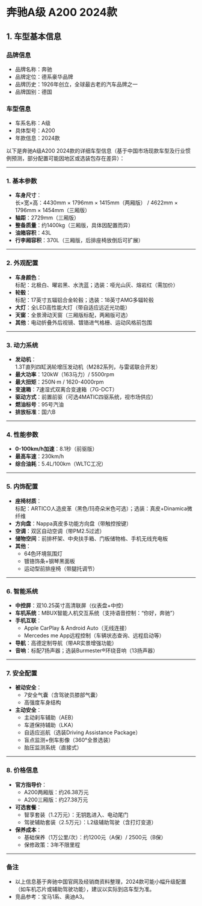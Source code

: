 
# 奔驰A级 A200 2024款
## 1. 车型基本信息
### 品牌信息
- 品牌名称：奔驰
- 品牌定位：德系豪华品牌
- 品牌历史：1926年创立，全球最古老的汽车品牌之一
- 品牌国别：德国

### 车型信息
- 车系名称：A级
- 具体型号：A200
- 年款信息：2024款

以下是奔驰A级A200 2024款的详细车型信息（基于中国市场现款车型及行业惯例预测，部分配置可能因地区或选装包存在差异）：

---

### **1. 基本参数**
- **车身尺寸**：  
  长×宽×高：4430mm × 1796mm × 1415mm（两厢版） / 4622mm × 1796mm × 1454mm（三厢版）  
- **轴距**：2729mm（三厢版）  
- **整备质量**：约1400kg（三厢版，具体因配置而异）  
- **油箱容积**：43L  
- **行李厢容积**：370L（三厢版，后排座椅放倒后可扩展）  

---

### **2. 外观配置**
- **车身颜色**：  
  标配：北极白、曜岩黑、水洗蓝；选装：哑光山灰、熔岩红（需加价）  
- **轮毂**：  
  标配：17英寸五辐铝合金轮毂；选装：18英寸AMG多辐轮毂  
- **大灯**：全LED高性能大灯（带自适应远近光功能）  
- **天窗**：全景滑动天窗（三厢版标配，两厢版可选）  
- **其他**：电动折叠外后视镜、镀铬进气格栅、运动风格前包围  

---

### **3. 动力系统**
- **发动机**：  
  1.3T直列四缸涡轮增压发动机（M282系列，与雷诺联合开发）  
- **最大功率**：120kW（163马力）/ 5500rpm  
- **最大扭矩**：250N·m / 1620-4000rpm  
- **变速箱**：7速湿式双离合变速箱（7G-DCT）  
- **驱动方式**：前置前驱（可选4MATIC四驱系统，视市场供应）  
- **燃油标号**：95号汽油  
- **排放标准**：国六B  

---

### **4. 性能参数**
- **0-100km/h加速**：8.1秒（前驱版）  
- **最高车速**：230km/h  
- **综合油耗**：5.4L/100km（WLTC工况）  

---

### **5. 内饰配置**
- **座椅材质**：  
  标配：ARTICO人造皮革（黑色/玛奇朵米色可选）；选装：真皮+Dinamica微纤维  
- **方向盘**：Nappa真皮多功能方向盘（带触控按键）  
- **空调**：双区自动空调（带PM2.5过滤）  
- **储物空间**：前排杯架、中央扶手箱、门板储物格、手机无线充电板  
- **其他**：  
  - 64色环境氛围灯  
  - 镀铬饰条+钢琴黑面板  
  - 运动型前排座椅（带腿托调节）  

---

### **6. 智能系统**
- **中控屏**：双10.25英寸高清联屏（仪表盘+中控）  
- **车机系统**：MBUX智能人机交互系统（支持语音控制：“你好，奔驰”）  
- **手机互联**：  
  - Apple CarPlay & Android Auto（无线连接）  
  - Mercedes me App远程控制（车辆状态查询、远程启动等）  
- **导航**：高德定制导航（带AR实景增强功能）  
- **音响**：标配7扬声器；选装Burmester®环绕音响（13扬声器）  

---

### **7. 安全配置**
- **被动安全**：  
  - 7安全气囊（含驾驶员膝部气囊）  
  - 高强度车身结构  
- **主动安全**：  
  - 主动刹车辅助（AEB）  
  - 车道保持辅助（LKA）  
  - 自适应巡航（选装Driving Assistance Package）  
  - 盲点监测+倒车影像（360°全景选装）  
  - 胎压监测系统（直接式）  

---

### **8. 价格信息**
- **官方指导价**：  
  - A200两厢版：约26.38万元  
  - A200三厢版：约27.38万元  
- **可选套餐**：  
  - 智享套装（1.2万元）：无钥匙进入、电动尾门  
  - 驾驶辅助套装（2.5万元）：L2级辅助驾驶（含打灯变道）  
- **保养成本**：  
  - 基础保养（1万公里/次）：约1200元（A保）/ 2500元（B保）  
  - 保修政策：3年不限里程  

---

### **备注**  
- 以上信息基于奔驰中国官网及经销商资料整理，2024款可能小幅升级配置（如车机芯片或辅助驾驶功能），建议以实际到店车型为准。  
- 竞品参考：宝马1系、奥迪A3。
